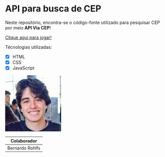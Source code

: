 # API para busca de CEP
Neste repositório, encontra-se o código-fonte utilizado para pesquisar CEP por meio **API Via CEP**!
 
 [Clique aqui para jogar!](https://berohlfs.github.io/API-para-busca-de-CEP/)
 
 Técnologias utilizadas:
 - [x] HTML
 - [x] CSS
 - [x] JavaScript
 
 ![](imgs/colaborador1.jpg)
 
 | Colaborador | 
 | --- |
 | Bernardo Rohlfs | 

